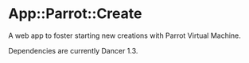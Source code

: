 # App::Parrot::Create

A web app to foster starting new creations with Parrot Virtual Machine.

Dependencies are currently Dancer 1.3.
